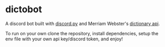 # dictobot

A discord bot built with [discord.py](https://pypi.org/project/discord.py/) and Merriam Webster's [dictionary api](https://dictionaryapi.com/).

To run on your own clone the repository, install dependencies, setup the env file with your own api key/discord token, and enjoy!
